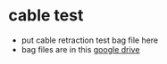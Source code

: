# cable test

- put cable retraction test bag file here
- bag files are in this [google drive](https://drive.google.com/drive/u/0/folders/1s1sSOr7FQgZpzYSEq5Erd4mTVovGz8TX)
